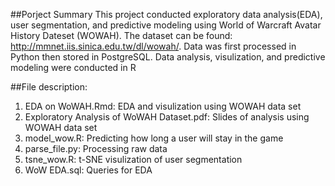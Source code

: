
##Porject Summary
This project conducted exploratory data analysis(EDA), user segmentation, and predictive modeling using World of Warcraft Avatar History Dateset (WOWAH). The dataset can be found: http://mmnet.iis.sinica.edu.tw/dl/wowah/. Data was first processed in Python then stored in PostgreSQL. Data analysis, visulization, and predictive modeling were conducted in R

##File description:
1. EDA on WoWAH.Rmd: EDA and visulization using WOWAH data set
2. Exploratory Analysis of WoWAH Dataset.pdf: Slides of analysis using WOWAH data set
3. model_wow.R: Predicting how long a user will stay in the game
4. parse_file.py: Processing raw data
5. tsne_wow.R: t-SNE visulization of user segmentation
6. WoW EDA.sql: Queries for EDA

